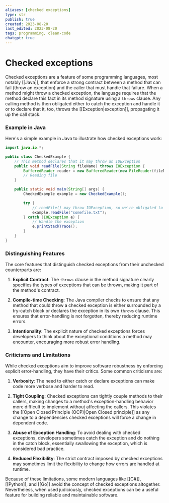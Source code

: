 ```yaml
---
aliases: [checked exceptions]
type: str
publish: true
created: 2023-08-20
last_edited: 2023-08-20
tags: programming, clean-code
chatgpt: true
---
```

# Checked exceptions

Checked exceptions are a feature of some programming languages, most notably [[Java]], that enforce a strong contract between a method that can fail (throw an exception) and the caller that must handle that failure. When a method might throw a checked exception, the language requires that the method declare this fact in its method signature using a `throws` clause. Any calling method is then obligated either to catch the exception and handle it or to declare that it, too, throws the [[Exception|exception]], propagating it up the call stack.

### Example in Java

Here's a simple example in Java to illustrate how checked exceptions work:

```java
import java.io.*;

public class CheckedExample {
    // This method declares that it may throw an IOException
    public void readFile(String fileName) throws IOException {
        BufferedReader reader = new BufferedReader(new FileReader(fileName));
        // Reading file
    }

    public static void main(String[] args) {
        CheckedExample example = new CheckedExample();

        try {
            // readFile() may throw IOException, so we're obligated to catch it
            example.readFile("somefile.txt");
        } catch (IOException e) {
            // Handle the exception
            e.printStackTrace();
        }
    }
}
```

### Distinguishing Features

The core features that distinguish checked exceptions from their unchecked counterparts are:

1. **Explicit Contract**: The `throws` clause in the method signature clearly specifies the types of exceptions that can be thrown, making it part of the method's contract.
    
2. **Compile-time Checking**: The Java compiler checks to ensure that any method that could throw a checked exception is either surrounded by a try-catch block or declares the exception in its own `throws` clause. This ensures that error-handling is not forgotten, thereby reducing runtime errors.
    
3. **Intentionality**: The explicit nature of checked exceptions forces developers to think about the exceptional conditions a method may encounter, encouraging more robust error handling.

### Criticisms and Limitations

While checked exceptions aim to improve software robustness by enforcing explicit error-handling, they have their critics. Some common criticisms are:

1. **Verbosity**: The need to either catch or declare exceptions can make code more verbose and harder to read.
    
2. **Tight Coupling**: Checked exceptions can tightly couple methods to their callers, making changes to a method's exception-handling behavior more difficult to implement without affecting the callers. This violates the [[Open Closed Principle (OCP)|Open Closed principle]] as any change to a dependencies checked exceptions will force a change in dependent code.
    
3. **Abuse of Exception Handling**: To avoid dealing with checked exceptions, developers sometimes catch the exception and do nothing in the catch block, essentially swallowing the exception, which is considered bad practice.
    
4. **Reduced Flexibility**: The strict contract imposed by checked exceptions may sometimes limit the flexibility to change how errors are handled at runtime.

Because of these limitations, some modern languages like [[C#]], [[Python]], and [[Go]] avoid the concept of checked exceptions altogether. Nevertheless, when used judiciously, checked exceptions can be a useful feature for building reliable and maintainable software.